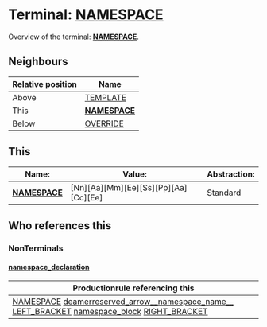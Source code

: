 # Terminal: **[NAMESPACE](./NAMESPACE.md)**

Overview of the terminal: **[NAMESPACE](./NAMESPACE.md)**.



## **Neighbours**

| Relative position | Name                                          |
| ----------------- | --------------------------------------------- |
| Above             | [TEMPLATE](./TEMPLATE.md) |
| This              | **[NAMESPACE](./NAMESPACE.md)** |
| Below             | [OVERRIDE](./OVERRIDE.md) |



## **This**

| Name:                                       | Value:          | Abstraction:    |
| ------------------------------------------- | --------------- | --------------- |
| **[NAMESPACE](./NAMESPACE.md)** | [Nn][Aa][Mm][Ee][Ss][Pp][Aa][Cc][Ee] | Standard |



## **Who references this**

### NonTerminals


#### [namespace_declaration](./../Grammar/namespace_declaration.md)

| Productionrule referencing this                      |
| ---------------------------------------------------- |
| [NAMESPACE](./NAMESPACE.md) [deamerreserved_arrow__namespace_name__](./../Grammar/deamerreserved_arrow__namespace_name__.md) [LEFT_BRACKET](./LEFT_BRACKET.md) [namespace_block](./../Grammar/namespace_block.md) [RIGHT_BRACKET](./RIGHT_BRACKET.md)  |



